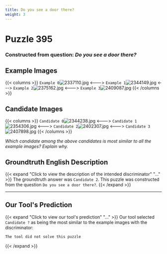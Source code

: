 ```yaml
---
title: Do you see a door there?
weight: 3
---
```


# Puzzle 395
### Constructed from question: _Do you see a door there?_


## Example Images
{{< columns >}}
`Example 0`![2337110.jpg](/gqa_images/2337110.jpg)
<--->
`Example 1`![2344149.jpg](/gqa_images/2344149.jpg)
<--->
`Example 2`![2375162.jpg](/gqa_images/2375162.jpg)
<--->
`Example 3`![2409087.jpg](/gqa_images/2409087.jpg)
{{< /columns >}}

## Candidate Images
{{< columns >}}
`Candidate 0`![2344238.jpg](/gqa_images/2344238.jpg)
<--->
`Candidate 1`![2354306.jpg](/gqa_images/2354306.jpg)
<--->
`Candidate 2`![2402307.jpg](/gqa_images/2402307.jpg)
<--->
`Candidate 3`![2407898.jpg](/gqa_images/2407898.jpg)
{{< /columns >}}

*Which candidate among the above candidates is most similar to all the example images? Explain why.*

## Groundtruth English Description

{{< expand "Click to view the description of the intended discriminator" "..." >}}
The groundtruth answer was `Candidate 2`. This puzzle was constructed from the question `Do you see a door there?`.
{{< /expand >}}

---

## Our Tool's Prediction

{{< expand "Click to view our tool's prediction" "..." >}}
Our tool selected `Candidate ?` as being the most similar to the example images with the discriminator:
```plaintext
The tool did not solve this puzzle
```
{{< /expand >}}
